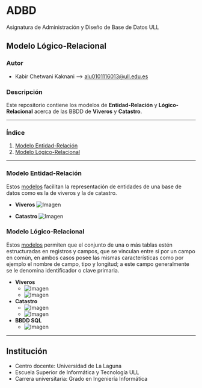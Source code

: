 # ADBD
Asignatura de Administración y Diseño de Base de Datos ULL

## Modelo Lógico-Relacional

### Autor
- Kabir Chetwani Kaknani --> <alu0101116013@ull.edu.es>


### Descripción
Este repositorio contiene los modelos de **Entidad-Relación** y **Lógico-Relacional** acerca de las BBDD de **Viveros** y **Catastro**.

___

### Índice

1. [Modelo Entidad-Relación](#id1)
2. [Modelo Lógico-Relacional](#id2)

___


### Modelo Entidad-Relación <a name="id1"></a>
Estos [modelos](https://github.com/alu0101116013/ADBD-Modelo_Logico_Relacional/tree/main/Modelo%20Entidad-Relaci%C3%B3n) facilitan la representación de entidades de una base de datos como es la de viveros y la de catastro.

- **Viveros**
	![Imagen](https://github.com/alu0101116013/ADBD-Modelo_Logico_Relacional/blob/main/Modelo%20Entidad-Relaci%C3%B3n/Viveros.png)

- **Catastro**
	![Imagen](https://github.com/alu0101116013/ADBD-Modelo_Logico_Relacional/blob/main/Modelo%20Entidad-Relaci%C3%B3n/Catastro.png)

### Modelo Lógico-Relacional <a name="id2"></a>
Estos [modelos](https://github.com/alu0101116013/ADBD-Modelo_Logico_Relacional/tree/main/Modelo%20L%C3%B3gico-Relacional) permiten que el conjunto de una o más tablas estén estructuradas en registros y campos, que se vinculan entre sí por un campo en común, en ambos casos posee las mismas características como por ejemplo el nombre de campo, tipo y longitud; a este campo generalmente se le denomina identificador o clave primaria.

- **Viveros**
	- ![Imagen](https://github.com/alu0101116013/ADBD-Modelo_Logico_Relacional/blob/main/Modelo%20L%C3%B3gico-Relacional/viveros.png)
	- ![Imagen](https://github.com/alu0101116013/ADBD-Modelo_Logico_Relacional/blob/main/Modelo%20L%C3%B3gico-Relacional/viveros_sql.png)
- **Catastro**	
	- ![Imagen](https://github.com/alu0101116013/ADBD-Modelo_Logico_Relacional/blob/main/Modelo%20L%C3%B3gico-Relacional/catastro.png)
	- ![Imagen](https://github.com/alu0101116013/ADBD-Modelo_Logico_Relacional/blob/main/Modelo%20L%C3%B3gico-Relacional/catastro_sql.png)
- **BBDD SQL**
	- ![Imagen](https://github.com/alu0101116013/ADBD-Modelo_Logico_Relacional/blob/main/Modelo%20L%C3%B3gico-Relacional/database_sql.png)


___

## Institución
* Centro docente: Universidad de La Laguna
* Escuela Superior de Informática y Tecnología ULL
* Carrera universitaria: Grado en Ingeniería Informática
